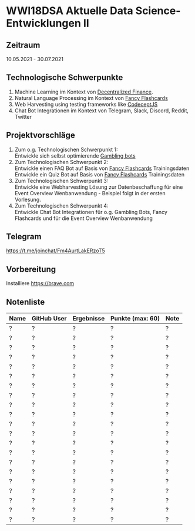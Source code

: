 # WWI18DSA Aktuelle Data Science-Entwicklungen II

## Zeitraum
10.05.2021 - 30.07.2021

## Technologische Schwerpunkte
1. Machine Learning im Kontext von [Decentralized Finance](https://www.npmjs.com/package/decentralized-finance-defi). 
2. Natural Language Processing im Kontext von [Fancy Flashcards](https://github.com/fancy-flashcard/ffc/blob/master/README.md)
3. Web Harvesting using testing frameworks like [CodeceptJS](https://codecept.io/)
4. Chat Bot Integrationen im Kontext von Telegram, Slack, Discord, Reddit, Twitter

## Projektvorschläge
1. Zum o.g. Technologischen Schwerpunkt 1:  
Entwickle sich selbst optimierende [Gambling bots](https://github.com/michael-spengler/decentralized-finance#binance-based-leverage-investment)  
2. Zum Technologischen Schwerpunkt 2:  
Entwickle einen FAQ Bot auf Basis von [Fancy Flashcards](https://github.com/fancy-flashcard/ffc/blob/master/README.md) Trainingsdaten  
Entwickle ein Quiz Bot auf Basis von [Fancy Flashcards](https://github.com/fancy-flashcard/ffc/blob/master/README.md) Trainingsdaten  
3. Zum Technologischen Schwerpunkt 3:  
Entwickle eine Webharvesting Lösung zur Datenbeschaffung für eine Event Overview Wenbanwendung - Beispiel folgt in der ersten Vorlesung.  
4. Zum Technologischen Schwerpunkt 4:   
Entwickle Chat Bot Integrationen für o.g. Gambling Bots, Fancy Flashcards und für die Event Overview Wenbanwendung   

## Telegram
https://t.me/joinchat/Fm4AurtLakERzoT5


## Vorbereitung
Installiere https://brave.com

## Notenliste

| Name | GitHub User | Ergebnisse | Punkte (max: 60) | Note |
| ------- | ------- | ------- | ---------- | ------- |
| ? | ? | ? | ? | ? |
| ? | ? | ? | ? | ? |
| ? | ? | ? | ? | ? |
| ? | ? | ? | ? | ? |
| ? | ? | ? | ? | ? |
| ? | ? | ? | ? | ? |
| ? | ? | ? | ? | ? |
| ? | ? | ? | ? | ? |
| ? | ? | ? | ? | ? |
| ? | ? | ? | ? | ? |
| ? | ? | ? | ? | ? |
| ? | ? | ? | ? | ? |
| ? | ? | ? | ? | ? |
| ? | ? | ? | ? | ? |
| ? | ? | ? | ? | ? |
| ? | ? | ? | ? | ? |
| ? | ? | ? | ? | ? |
| ? | ? | ? | ? | ? |
| ? | ? | ? | ? | ? |
| ? | ? | ? | ? | ? |
| ? | ? | ? | ? | ? |

